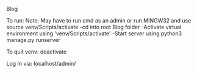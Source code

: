 Blog

To run:
Note: May have to run cmd as an admin or run MINGW32 and use source venv/Scripts/activate
-cd into root Blog folder
-Activate virtual environment using 'venv/Scripts/activate'
-Start server using python3 manage.py runserver

To quit venv: deactivate

Log In via: localhost/admin/
